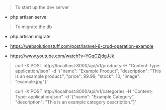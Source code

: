 > To start up the dev server

-   php artisan serve

> To migrate the db

-   php artisan migrate

-   https://websolutionstuff.com/post/laravel-8-crud-operation-example
-   https://www.youtube.com/watch?v=YGqCZjdgJJk

> curl -X POST http://localhost:8000/api/v1/products -H "Content-Type: application/json" -d '{"name": "Example Product", "description": "This is an example product.", "price": 99.99, "stock": 10, "image": "example.jpg"}'

> curl -X POST http://localhost:8000/api/v1/categories -H "Content-Type: application/json" -d '{"name": "Example Category", "description": "This is an example category description."}'
